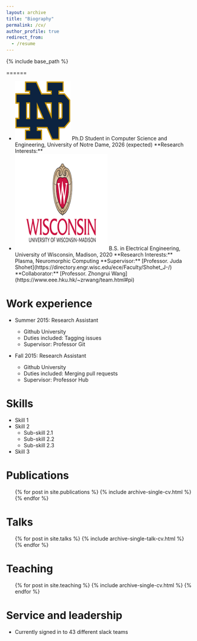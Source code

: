 ```yaml
---
layout: archive
title: "Biography"
permalink: /cv/
author_profile: true
redirect_from:
  - /resume
---
```


{% include base_path %}



======
* <img src="../images/nd.png" height="160" width="150">
  Ph.D Student in Computer Science and Engineering, University of Notre Dame, 2026 (expected)
  **Research Interests:** 

* <img src="../images/uwm.png" height="260" width="250">
  B.S. in Electrical Engineering, University of Wisconsin, Madison, 2020
  **Research Interests:** Plasma, Neuromorphic Computing
  **Supervisor:** [Professor. Juda Shohet](https://directory.engr.wisc.edu/ece/Faculty/Shohet_J-/)
  **Collaborator:** [Professor. Zhongrui Wang](https://www.eee.hku.hk/~zrwang/team.html#pi) 


Work experience
======
* Summer 2015: Research Assistant
  * Github University
  * Duties included: Tagging issues
  * Supervisor: Professor Git

* Fall 2015: Research Assistant
  * Github University
  * Duties included: Merging pull requests
  * Supervisor: Professor Hub
  
Skills
======
* Skill 1
* Skill 2
  * Sub-skill 2.1
  * Sub-skill 2.2
  * Sub-skill 2.3
* Skill 3

Publications
======
  <ul>{% for post in site.publications %}
    {% include archive-single-cv.html %}
  {% endfor %}</ul>
  
Talks
======
  <ul>{% for post in site.talks %}
    {% include archive-single-talk-cv.html %}
  {% endfor %}</ul>
  
Teaching
======
  <ul>{% for post in site.teaching %}
    {% include archive-single-cv.html %}
  {% endfor %}</ul>
  
Service and leadership
======
* Currently signed in to 43 different slack teams
